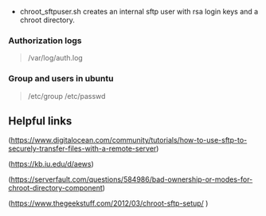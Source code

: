 - chroot_sftpuser.sh 
 creates an internal sftp user with rsa login keys and a chroot directory. 

### Authorization logs

> /var/log/auth.log

### Group and users in ubuntu

> /etc/group
> /etc/passwd

## Helpful links
(https://www.digitalocean.com/community/tutorials/how-to-use-sftp-to-securely-transfer-files-with-a-remote-server)

(https://kb.iu.edu/d/aews)

(https://serverfault.com/questions/584986/bad-ownership-or-modes-for-chroot-directory-component)

(https://www.thegeekstuff.com/2012/03/chroot-sftp-setup/
)
